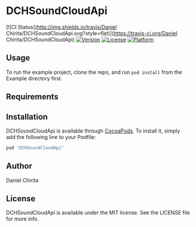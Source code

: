 # DCHSoundCloudApi

[![CI Status](http://img.shields.io/travis/Daniel Chirita/DCHSoundCloudApi.svg?style=flat)](https://travis-ci.org/Daniel Chirita/DCHSoundCloudApi)
[![Version](https://img.shields.io/cocoapods/v/DCHSoundCloudApi.svg?style=flat)](http://cocoapods.org/pods/DCHSoundCloudApi)
[![License](https://img.shields.io/cocoapods/l/DCHSoundCloudApi.svg?style=flat)](http://cocoapods.org/pods/DCHSoundCloudApi)
[![Platform](https://img.shields.io/cocoapods/p/DCHSoundCloudApi.svg?style=flat)](http://cocoapods.org/pods/DCHSoundCloudApi)

## Usage

To run the example project, clone the repo, and run `pod install` from the Example directory first.

## Requirements

## Installation

DCHSoundCloudApi is available through [CocoaPods](http://cocoapods.org). To install
it, simply add the following line to your Podfile:

```ruby
pod "DCHSoundCloudApi"
```

## Author

Daniel Chirita

## License

DCHSoundCloudApi is available under the MIT license. See the LICENSE file for more info.
